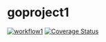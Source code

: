 # goproject1

[![workflow1](https://github.com/kuoss/goproject1/actions/workflows/workflow1.yml/badge.svg)](https://github.com/kuoss/goproject1/actions)
[![Coverage Status](https://coveralls.io/repos/github/kuoss/goproject1/badge.svg?branch=main)](https://coveralls.io/github/kuoss/goproject1?branch=main)
